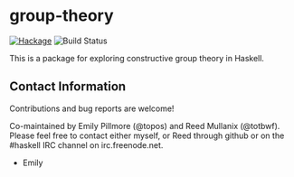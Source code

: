 group-theory
==========

[![Hackage](https://img.shields.io/hackage/v/group-theory.svg)](https://hackage.haskell.org/package/group-theory) ![Build Status](https://github.com/emilypi/group-theory/workflows/ci/badge.svg)

This is a package for exploring constructive group theory in Haskell.

Contact Information
-------------------

Contributions and bug reports are welcome!

Co-maintained by Emily Pillmore (@topos) and Reed Mullanix (@totbwf). Please feel free to contact either myself, or Reed through github or on the #haskell IRC channel on irc.freenode.net.

- Emily
